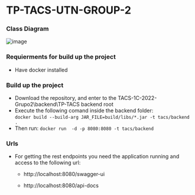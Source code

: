 
# TP-TACS-UTN-GROUP-2



### Class Diagram

![image](https://media.discordapp.net/attachments/958543527153901580/961981089994383381/unknown.png)


### Requierments for build up the project
- Have docker installed

### Build up the project
- Download the repository, and enter to the TACS-1C-2022-Grupo2\backend\TP-TACS backend root
- Execute the following comand inside the backend folder:  
``` docker build --build-arg JAR_FILE=build/libs/*.jar -t tacs/backend . ```
- Then run: 
``` docker run  -d -p 8080:8080 -t tacs/backend ```

### Urls

- For getting the rest endpoints you need the application running and access to the following url:

  - http://localhost:8080/swagger-ui 
 
  - http://localhost:8080/api-docs

